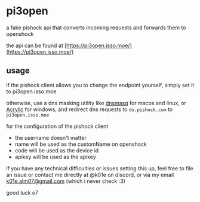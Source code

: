 # pi3open

a fake pishock api that converts incoming requests and forwards them to openshock

the api can be found at [https://pi3open.isso.moe/](https://pi3open.isso.moe/)

## usage

if the pishock client allows you to change the endpoint yourself, simply set it to pi3open.isso.moe

otherwise, use a dns masking utility like [dnsmasq](https://en.wikipedia.org/wiki/Dnsmasq) for macos and linux, or [Acrylic](https://mayakron.altervista.org/support/acrylic/Home.htm) for windows, and redirect dns requests to `do.pishock.com` to `pi3open.isso.moe`

for the configuration of the pishock client
- the username doesn't matter
- name will be used as the customName on openshock
- code will be used as the device id
- apikey will be used as the apikey

if you have any technical difficulties or issues setting this up, feel free to file an issue or contact me directly at @k01e on discord, or via my email k01e.alm07@gmail.com (which i never check :3)

good luck o7
